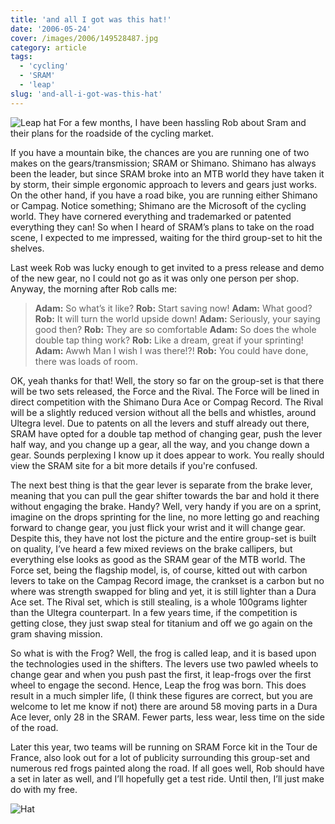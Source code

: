 ```yaml
---
title: 'and all I got was this hat!'
date: '2006-05-24'
cover: /images/2006/149528487.jpg
category: article
tags:
  - 'cycling'
  - 'SRAM'
  - 'leap'
slug: 'and-all-i-got-was-this-hat'
---
```


![Leap hat](/images/2006/149528487.jpg)
For a few months, I have been hassling Rob about Sram and their plans for the roadside of the cycling market.

If you have a mountain bike, the chances are you are running one of two makes on the gears/transmission; SRAM or Shimano. Shimano has always been the leader, but since SRAM broke into an MTB world they have taken it by storm, their simple ergonomic approach to levers and gears just works. On the other hand, if you have a road bike, you are running either Shimano or Campag. Notice something; Shimano are the Microsoft of the cycling world. They have cornered everything and trademarked or patented everything they can!
So when I heard of SRAM’s plans to take on the road scene, I expected to me impressed, waiting for the third group-set to hit the shelves.

Last week Rob was lucky enough to get invited to a press release and demo of the new gear, no I could not go as it was only one person per shop. Anyway, the morning after Rob calls me:

> **Adam:** So what’s it like?
> **Rob:** Start saving now!
> **Adam:** What good?
> **Rob:** It will turn the world upside down!
> **Adam:** Seriously, your saying good then?
> **Rob:** They are so comfortable
> **Adam:** So does the whole double tap thing work?
> **Rob:** Like a dream, great if your sprinting!
> **Adam:** Awwh Man I wish I was there!?!
> **Rob:** You could have done, there was loads of room.

OK, yeah thanks for that!
Well, the story so far on the group-set is that there will be two sets released, the Force and the Rival. The Force will be lined in direct competition with the Shimano Dura Ace or Compag Record. The Rival will be a slightly reduced version without all the bells and whistles, around Ultegra level. Due to patents on all the levers and stuff already out there, SRAM have opted for a double tap method of changing gear, push the lever half way, and you change up a gear, all the way, and you change down a gear. Sounds perplexing I know up it does appear to work. You really should view the SRAM site for a bit more details if you're confused.

The next best thing is that the gear lever is separate from the brake lever, meaning that you can pull the gear shifter towards the bar and hold it there without engaging the brake. Handy? Well, very handy if you are on a sprint, imagine on the drops sprinting for the line, no more letting go and reaching forward to change gear, you just flick your wrist and it will change gear.
Despite this, they have not lost the picture and the entire group-set is built on quality, I’ve heard a few mixed reviews on the brake callipers, but everything else looks as good as the SRAM gear of the MTB world.
The Force set, being the flagship model, is, of course, kitted out with carbon levers to take on the Campag Record image, the crankset is a carbon but no where was strength swapped for bling and yet, it is still lighter than a Dura Ace set. The Rival set, which is still stealing, is a whole 100grams lighter than the Ultegra counterpart. In a few years time, if the competition is getting close, they just swap steal for titanium and off we go again on the gram shaving mission.

So what is with the Frog? Well, the frog is called leap, and it is based upon the technologies used in the shifters. The levers use two pawled wheels to change gear and when you push past the first, it leap-frogs over the first wheel to engage the second. Hence, Leap the frog was born. This does result in a much simpler life, (I think these figures are correct, but you are welcome to let me know if not) there are around 58 moving parts in a Dura Ace lever, only 28 in the SRAM. Fewer parts, less wear, less time on the side of the road.

Later this year, two teams will be running on SRAM Force kit in the Tour de France, also look out for a lot of publicity surrounding this group-set and numerous red frogs painted along the road.
If all goes well, Rob should have a set in later as well, and I’ll hopefully get a test ride. Until then, I’ll just make do with my free.

![Hat](/images/2006/149527481.jpg)
